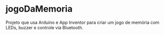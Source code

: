 # jogoDaMemoria
Projeto que usa Arduino e App Inventor para criar um jogo de memória com LEDs, buzzer e controle via Bluetooth.
